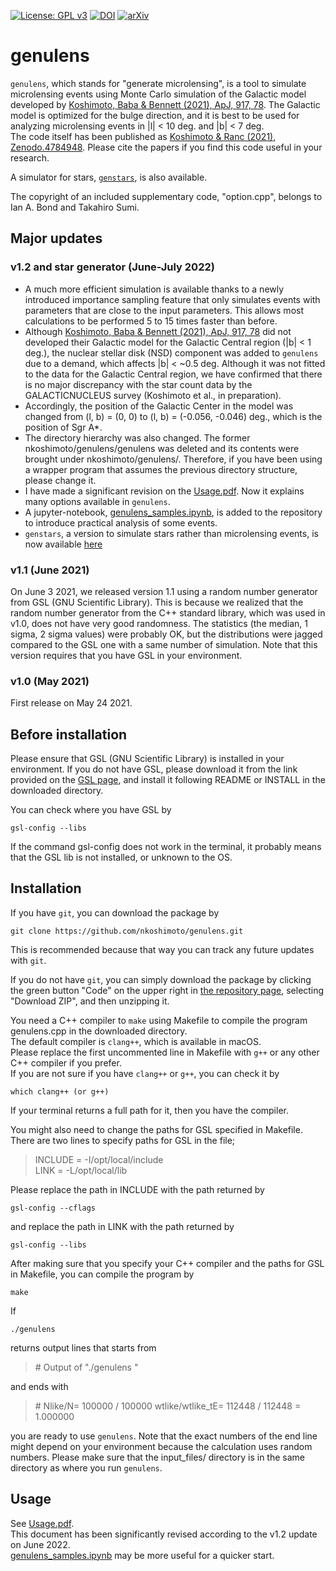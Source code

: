 [![License: GPL v3](https://img.shields.io/badge/License-GPL%20v3-yellow.svg)](http://www.gnu.org/licenses/gpl-3.0)
[![DOI](https://zenodo.org/badge/369252917.svg)](https://zenodo.org/badge/latestdoi/369252917)
[![arXiv](http://img.shields.io/badge/arXiv-2104.03306-orange.svg?style=flat)](https://arxiv.org/abs/2104.03306)



# genulens
`genulens`, which stands for "generate microlensing", is a tool to simulate microlensing events using Monte Carlo simulation of the Galactic model developed by [Koshimoto, Baba & Bennett (2021), ApJ, 917, 78](https://ui.adsabs.harvard.edu/abs/2021ApJ...917...78K/abstract).
The Galactic model is optimized for the bulge direction, and it is best to be used for analyzing microlensing events in |l| < 10 deg. and |b| < 7 deg.  
The code itself has been published as [Koshimoto & Ranc (2021), Zenodo.4784948](http://doi.org/10.5281/zenodo.4784948).
Please cite the papers if you find this code useful in your research.

A simulator for stars, [`genstars`](https://github.com/nkoshimoto/genstars), is also available.

The copyright of an included supplementary code, "option.cpp", belongs to Ian A. Bond and Takahiro Sumi.


## Major updates
### v1.2 and star generator (June-July 2022)
- A much more efficient simulation is available thanks to a newly introduced importance sampling feature that only simulates events with parameters that are close to the input parameters. This allows most calculations to be performed 5 to 15 times faster than before.  
- Although [Koshimoto, Baba & Bennett (2021), ApJ, 917, 78](https://ui.adsabs.harvard.edu/abs/2021ApJ...917...78K/abstract) did not developed their Galactic model for the Galactic Central region (|b| < 1 deg.), the nuclear stellar disk (NSD) component was added to `genulens` due to a demand, which affects |b| < ~0.5 deg. Although it was not fitted to the data for the Galactic Central region, we have confirmed that there is no major discrepancy with the star count data by the GALACTICNUCLEUS survey (Koshimoto et al., in preparation).  
- Accordingly, the position of the Galactic Center in the model was changed from (l, b) = (0, 0) to (l, b) = (-0.056, -0.046) deg., which is the position of Sgr A*.  
- The directory hierarchy was also changed. The former nkoshimoto/genulens/genulens was deleted and its contents were brought under nkoshimoto/genulens/. Therefore, if you have been using a wrapper program that assumes the previous directory structure, please change it.
- I have made a significant revision on the [Usage.pdf](https://github.com/nkoshimoto/genulens/blob/main/Usage.pdf). Now it explains many options available in `genulens`.  
- A jupyter-notebook, [genulens_samples.ipynb](https://github.com/nkoshimoto/genulens/blob/main/genulens_samples.ipynb), is added to the repository to introduce practical analysis of some events.  
- `genstars`, a version to simulate stars rather than microlensing events, is now available [here](https://github.com/nkoshimoto/genstars)


### v1.1 (June 2021)
On June 3 2021, we released version 1.1 using a random number generator from GSL (GNU Scientific Library).
This is because we realized that the random number generator from the C++ standard library, which was used in v1.0, does not have very good randomness.
The statistics (the median, 1 sigma, 2 sigma values) were probably OK, but the distributions were jagged compared to the GSL one with a same number of simulation.
Note that this version requires that you have GSL in your environment.

### v1.0 (May 2021)
First release on May 24 2021.

## Before installation
Please ensure that GSL (GNU Scientific Library) is installed in your environment.
If you do not have GSL, please download it from the link provided on the [GSL page](https://www.gnu.org/software/gsl/), and install it following README or INSTALL in the downloaded directory.

You can check where you have GSL by
```
gsl-config --libs
```
If the command gsl-config does not work in the terminal, it probably means that the GSL lib is not installed, or unknown to the OS.


## Installation
If you have `git`, you can download the package by
``` 
git clone https://github.com/nkoshimoto/genulens.git
```
This is recommended because that way you can track any future updates with `git`.

If you do not have `git`, you can simply download the package by clicking the green button "Code" on the upper right in [the repository page](https://github.com/nkoshimoto/genulens), selecting "Download ZIP", and then unzipping it.

You need a C++ compiler to `make` using Makefile to compile the program genulens.cpp in the downloaded directory.  
The default compiler is `clang++`, which is available in macOS.  
Please replace the first uncommented line in Makefile with `g++` or any other C++ compiler if you prefer.  
If you are not sure if you have `clang++` or `g++`, you can check it by
```
which clang++ (or g++)
```
If your terminal returns a full path for it, then you have the compiler.

You might also need to change the paths for GSL specified in Makefile.  
There are two lines to specify paths for GSL in the file;
> INCLUDE = -I/opt/local/include  
> LINK = -L/opt/local/lib

Please replace the path in INCLUDE with the path returned by
```
gsl-config --cflags
```
and replace the path in LINK with the path returned by
```
gsl-config --libs
```



After making sure that you specify your C++ compiler and the paths for GSL in Makefile, you can compile the program by
```
make
```

If
```
./genulens
```
returns output lines that starts from
> \#   Output of "./genulens "

and ends with
> \# Nlike/N= 100000 / 100000      wtlike/wtlike_tE= 112448 / 112448 = 1.000000

you are ready to use `genulens`. Note that the exact numbers of the end line might depend on your environment because the calculation uses random numbers.
Please make sure that the input\_files/ directory is in the same directory as where you run `genulens`.


## Usage
See [Usage.pdf](https://github.com/nkoshimoto/genulens/blob/main/Usage.pdf).  
This document has been significantly revised according to the v1.2 update on June 2022.  
[genulens_samples.ipynb](https://github.com/nkoshimoto/genulens/blob/main/genulens_samples.ipynb) may be more useful for a quicker start.


